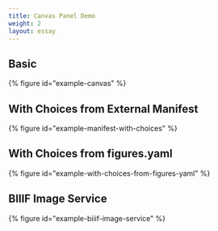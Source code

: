 ```yaml
---
title: Canvas Panel Demo
weight: 2
layout: essay
---
```


## Basic
{% figure id="example-canvas" %}

## With Choices from External Manifest
{% figure id="example-manifest-with-choices" %}

## With Choices from figures.yaml
{% figure id="example-with-choices-from-figures-yaml" %}

## BIIIF Image Service
{% figure id="example-biiif-image-service" %}

